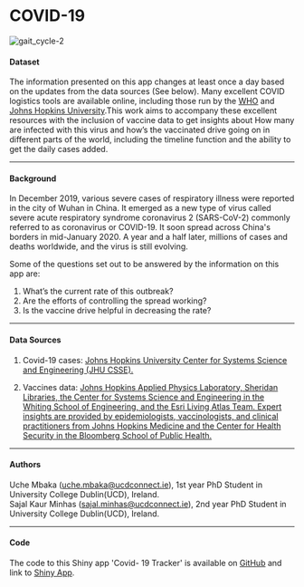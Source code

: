 # COVID-19

![gait_cycle-2](https://ec.europa.eu/eurostat/documents/10760954/10762597/COVID_overview_image.jpg/5eae3b08-6981-e979-5edb-a71bedb2c379?t=1587976128000)

#### **Dataset**


The information presented on this app changes at least once a day based on the updates from the data sources (See below). Many excellent COVID logistics tools are available online, including those run by the [WHO](https://experience.arcgis.com/experience/685d0ace521648f8a5beeeee1b9125cd) and [Johns Hopkins University](https://gisanddata.maps.arcgis.com/apps/opsdashboard/index.html#/bda7594740fd40299423467b48e9ecf6).This work aims to accompany these excellent resources with the inclusion of vaccine data to get insights about How many are infected with this virus and how’s the vaccinated drive going on in different parts of the world, including the timeline function and the ability to get the daily cases added.


***

#### **Background**
In December 2019, various severe cases of respiratory illness were reported in the city of Wuhan in China. It emerged as a new type of virus called severe acute respiratory syndrome coronavirus 2 (SARS-CoV-2) commonly referred to as coronavirus or COVID-19. It soon spread across China's borders in mid-January 2020. A year and a half later, millions of cases and deaths worldwide, and the virus is still evolving.

Some of the questions set out to be answered by the information on this app are:

1. What’s the current rate of this outbreak? 
2. Are the efforts of controlling the spread working? 
3. Is the vaccine drive helpful in decreasing the rate?


***

#### **Data Sources**

1) Covid-19 cases: [Johns Hopkins University Center for Systems Science and Engineering (JHU CSSE).](https://github.com/CSSEGISandData/COVID-19)

2) Vaccines data: [Johns Hopkins Applied Physics Laboratory, Sheridan Libraries, the Center for Systems Science and Engineering in the Whiting School of Engineering, and the Esri Living Atlas Team. Expert insights are provided by epidemiologists, vaccinologists, and clinical practitioners from Johns Hopkins Medicine and the Center for Health Security in the Bloomberg School of Public Health.](https://github.com/govex/COVID-19)

***

#### **Authors**
Uche Mbaka (uche.mbaka@ucdconnect.ie), 1st year PhD Student in University College Dublin(UCD), Ireland.\
Sajal Kaur Minhas (sajal.minhas@ucdconnect.ie), 2nd year PhD Student in University College Dublin(UCD), Ireland.

***

#### **Code**
The code to this Shiny app 'Covid- 19 Tracker' is available on [GitHub](https://github.com/Sajal010/COVID-19) and link to [Shiny App](https://uchembaka.shinyapps.io/Covid19-Tracker).
